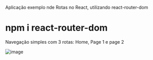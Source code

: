 Aplicação exemplo nde Rotas no React, utilizando react-router-dom

# npm i react-router-dom

Navegação simples com 3 rotas: Home, Page 1 e page 2

![image](https://user-images.githubusercontent.com/28707053/72980624-b4d01000-3db9-11ea-9139-9523fe82824d.png)

